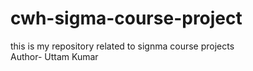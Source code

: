 # cwh-sigma-course-project
this is my repository related to signma course projects 
<br>
Author- Uttam Kumar
